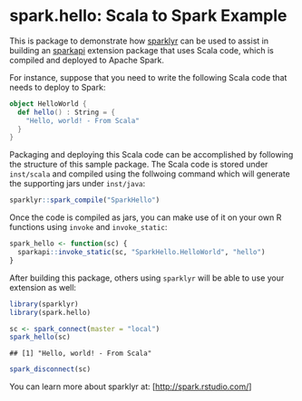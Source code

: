 spark.hello: Scala to Spark Example
================

This is package to demonstrate how [sparklyr](http://github.com/rstudio/sparklyr) can be used to assist in building an [sparkapi](http://github.com/rstudio/sparkapi) extension package that uses Scala code, which is compiled and deployed to Apache Spark.

For instance, suppose that you need to write the following Scala code that needs to deploy to Spark:

``` scala
object HelloWorld {
  def hello() : String = {
    "Hello, world! - From Scala"
  }
}
```

Packaging and deploying this Scala code can be accomplished by following the structure of this sample package. The Scala code is stored under `inst/scala` and compiled using the follwoing command which will generate the supporting jars under `inst/java`:

``` r
sparklyr::spark_compile("SparkHello")
```

Once the code is compiled as jars, you can make use of it on your own R functions using `invoke` and `invoke_static`:

``` r
spark_hello <- function(sc) {
  sparkapi::invoke_static(sc, "SparkHello.HelloWorld", "hello")
}
```

After building this package, others using `sparklyr` will be able to use your extension as well:

``` r
library(sparklyr)
library(spark.hello)

sc <- spark_connect(master = "local")
spark_hello(sc)
```

    ## [1] "Hello, world! - From Scala"

``` r
spark_disconnect(sc)
```

You can learn more about sparklyr at: \[<http://spark.rstudio.com/>\]
